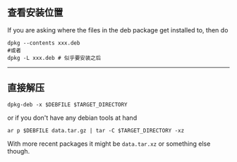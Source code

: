 ## 查看安装位置

If you are asking where the files in the deb package get installed to, then do

```shell
dpkg --contents xxx.deb 
#或者
dpkg -L xxx.deb # 似乎要安装之后
```

---

## 直接解压

```shell
dpkg-deb -x $DEBFILE $TARGET_DIRECTORY
```

or if you don't have any debian tools at hand

```shell
ar p $DEBFILE data.tar.gz | tar -C $TARGET_DIRECTORY -xz
```

With more recent packages it might be `data.tar.xz` or something else though.